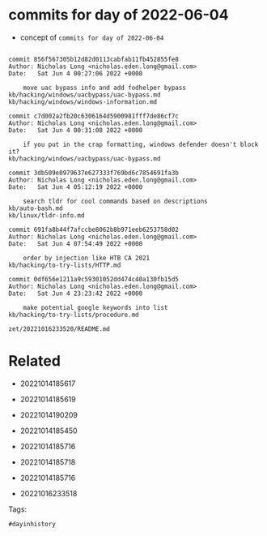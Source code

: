 # commits for day of 2022-06-04

- concept of `commits for day of 2022-06-04`

```

commit 856f567305b12d82d0113cabfab11fb452855fe8
Author: Nicholas Long <nicholas.eden.long@gmail.com>
Date:   Sat Jun 4 00:27:06 2022 +0000

    move uac bypass info and add fodhelper bypass
kb/hacking/windows/uacbypass/uac-bypass.md
kb/hacking/windows/windows-information.md

commit c7d002a2fb20c6306164d5900981fff7de86cf7c
Author: Nicholas Long <nicholas.eden.long@gmail.com>
Date:   Sat Jun 4 00:31:08 2022 +0000

    if you put in the crap formatting, windows defender doesn't block it?
kb/hacking/windows/uacbypass/uac-bypass.md

commit 3db509e0979637e627333f769bd6c7854691fa3b
Author: Nicholas Long <nicholas.eden.long@gmail.com>
Date:   Sat Jun 4 05:12:19 2022 +0000

    search tldr for cool commands based on descriptions
kb/auto-bash.md
kb/linux/tldr-info.md

commit 691fa8b44f7afccbe8062b8b971eeb6253758d02
Author: Nicholas Long <nicholas.eden.long@gmail.com>
Date:   Sat Jun 4 07:54:49 2022 +0000

    order by injection like HTB CA 2021
kb/hacking/to-try-lists/HTTP.md

commit 0df656e1211a9c59301052dd474c40a130fb15d5
Author: Nicholas Long <nicholas.eden.long@gmail.com>
Date:   Sat Jun 4 23:23:42 2022 +0000

    make potential google keywords into list
kb/hacking/to-try-lists/procedure.md
```

` zet/20221016233520/README.md `

# Related

- 20221014185617

- 20221014185619

- 20221014190209

- 20221014185450

- 20221014185716

- 20221014185718

- 20221014185716

- 20221016233518

Tags:

    #dayinhistory
